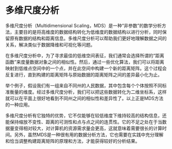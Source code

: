 # 多维尺度分析
多维尺度分析（Multidimensional Scaling，MDS）是一种“非参数”的数学分析方法，主要目的是将高维度的数据结构转化为低维度的数据结构以进行分析，同时保留原有数据的结构和距离信息。多维尺度分析可以帮助我们更好地理解数据之间的关系，解决类似于数据降维和可视化等问题。

在多维尺度分析中，为了寻求最佳的低维空间表征，我们通常会选择所谓的“距离函数”来度量数据对象之间的相似性。然后，通过一些优化算法，我们可以将距离映射到低维点空间中的一个点，并在此空间中构建一个新的距离矩阵。这个过程会反复进行，直到构建的距离矩阵与原始数据的距离矩阵之间的差异最小化为止。

举个例子，假设我们有一组来自不同州的人民数据，其中包含每个个体按照不同标准衡量的维度。经过多维尺度分析，我们可以把这些数据转化为二维坐标系，这样就可以在平面上很好地看到不同州之间的相似性和差异性了。以上正是MDS方法的一种应用。

多维尺度分析有它独特的优势，它不仅能够在较低维度下维持较高的结构信息，还能保持缩放不变性、距离的可测性和点与点之间的连贯性。它的不足之处在于当数据量变得相对较大，对计算机的资源需求量会更高，这就意味着需要很长的计算时间。另外，虽然MDS是一种很有用的数据分析方法，它也需要在实践中充分理解和恰当调整构建距离矩阵的原理和方法，才能获得较好的分析结果。